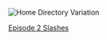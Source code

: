 ![Home Directory Variation](https://swcarpentry.github.io/shell-novice/fig/filesystem.svg)

[Episode 2 Slashes](episode2_slashes.md)
